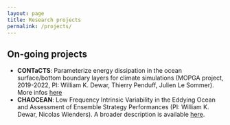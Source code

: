 ```yaml
---
layout: page
title: Research projects
permalink: /projects/
---
```


## On-going projects
- **CONTaCTS**: Parameterize energy dissipation in the ocean surface/bottom boundary layers for climate simulations (MOPGA project, 2019-2022, PI: William K. Dewar, Thierry Penduff, Julien Le Sommer). More infos [here](https://meom-group.github.io/projects/contacts/)
- **CHAOCEAN**: Low Frequency Intrinsic Variability in the Eddying Ocean and Assessment of Ensemble Strategy Performances (PI: William K. Dewar, Nicolas Wienders). A broader description is available [here](https://github.com/quentinjamet/chaocean).

